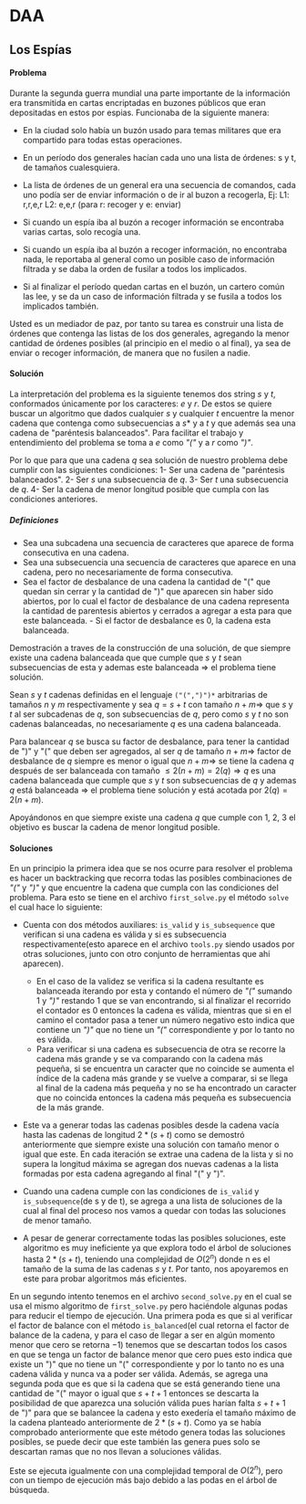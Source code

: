 # DAA
 
## Los Espías

#### Problema
Durante la segunda guerra mundial una parte importante de la información era transmitida en cartas encriptadas en buzones públicos que eran depositadas en estos por espias. Funcionaba de la siguiente manera:

* En la ciudad solo había un buzón usado para temas militares que era compartido para todas estas operaciones.

* En un período dos generales hacían cada uno una lista de órdenes: s y t, de tamaños cualesquiera.

* La lista de órdenes de un general era una secuencia de comandos, cada uno podía ser de enviar información o de ir al buzon a recogerla, Ej:
L1: r,r,e,r L2: e,e,r (para r: recoger y e: enviar)

* Si cuando un espía iba al buzón a recoger información se encontraba varias cartas, solo recogía una.

* Si cuando un espía iba al buzón a recoger información, no encontraba nada, le reportaba al general como un posible caso de información filtrada y se daba la orden de fusilar a todos los implicados.

* Si al finalizar el período quedan cartas en el buzón, un cartero común las lee, y se da un caso de información filtrada y se fusila a todos los implicados también.

Usted es un mediador de paz, por tanto su tarea es construir una lista de órdenes que contenga las listas de los dos generales, agregando la menor cantidad de órdenes posibles (al principio en el medio o al final), ya sea de enviar o recoger información, de manera que no fusilen a nadie.




#### Solución 

La interpretación del problema es la siguiente tenemos dos string $s$ y $t$, conformados únicamente por los caracteres: *e* y *r*. De estos se quiere buscar un algoritmo que dados cualquier $s$ y cualquier $t$ encuentre la menor cadena que contenga como subsecuencias a $s*$ y a $t$ y que además sea una cadena de "paréntesis balanceados". Para facilitar el trabajo y entendimiento del problema se toma a *e* como *"("* y a *r* como *")"*.

Por lo que para que una cadena $q$ sea solución de nuestro problema debe cumplir con las siguientes condiciones:
1- Ser una cadena de "paréntesis balanceados".
2- Ser $s$ una subsecuencia de $q$.
3- Ser *t* una subsecuencia de $q$.
4- Ser la cadena de menor longitud posible que cumpla con las condiciones anteriores.

##### Definiciones
- Sea una subcadena una secuencia de caracteres que aparece de forma consecutiva en una cadena.
- Sea una subsecuencia una secuencia de caracteres que aparece en una cadena, pero no necesariamente de forma consecutiva.
- Sea el factor de desbalance de una cadena la cantidad de "(" que quedan sin cerrar y la cantidad de ")" que aparecen sin haber sido abiertos, por lo cual el factor de desbalance de una cadena representa la cantidad de parentesis abiertos y cerrados a agregar a esta para que este balanceada. - Si el factor de desbalance es 0, la cadena esta balanceada.

Demostración a traves de la construcción de una solución, de que siempre existe una cadena balanceada que que cumple que $s$ y $t$ sean subsecuencias de esta y ademas este balanceada $\Rightarrow$ el problema tiene solución.

Sean $s$ y $t$ cadenas definidas en el lenguaje `("(",")")*` arbitrarias de tamaños $n$ y $m$ respectivamente y sea $q = s + t$ con tamaño $n+m \Rightarrow$ que $s$ y $t$ al ser subcadenas de $q$, son subsecuencias de $q$, pero como $s$ y $t$ no son cadenas balanceadas, no necesariamente $q$ es una cadena balanceada.

Para balancear $q$ se busca su factor de desbalance, para tener la cantidad de  ")" y "(" que deben ser agregados, al ser $q$ de tamaño $n+m \Rightarrow$ factor de desbalance de $q$ siempre es menor o igual que $n + m \Rightarrow$  se tiene la cadena $q$ después de ser balanceada con tamaño $\leq 2(n+m) = 2(q) \Rightarrow q$ es una cadena balanceada que cumple que $s$ y $t$ son subsecuencias de $q$ y ademas $q$ está balanceada $\Rightarrow$ el problema tiene solución y está acotada por $2(q)=2(n+m)$.

Apoyándonos en que siempre existe una cadena $q$ que cumple con 1, 2, 3 el objetivo es buscar la cadena de menor longitud posible.

#### Soluciones

En un principio la primera idea que se nos ocurre para resolver el problema es hacer un backtracking que recorra todas las posibles combinaciones de *"("* y *")"* y que encuentre la cadena que cumpla con las condiciones del problema. Para esto se tiene en el archivo `first_solve.py` el método `solve` el cual hace lo siguiente:

- Cuenta con dos métodos auxiliares: `is_valid` y `is_subsequence` que verifican si una cadena es válida y si es subsecuencia respectivamente(esto aparece en el archivo `tools.py` siendo usados por otras soluciones, junto con otro conjunto de herramientas que ahí aparecen).
    - En el caso de la validez se verifica si la cadena resultante es balanceada iterando por esta y contando el número de *"("* sumando $1$ y *")"* restando $1$ que se van encontrando, si al finalizar el recorrido el contador es 0 entonces la cadena es válida, mientras que si en el camino el contador pasa a tener un número negativo esto indica que contiene un *")"* que no tiene un *"("* correspondiente y por lo tanto no es válida.
    - Para verificar si una cadena es subsecuencia de otra se recorre la cadena más grande y se va comparando con la cadena más pequeña, si se encuentra un caracter que no coincide se aumenta el índice de la cadena más grande y se vuelve a comparar, si se llega al final de la cadena más pequeña y no se ha encontrado un caracter que no coincida entonces la cadena más pequeña es subsecuencia de la más grande.

- Este va a generar todas las cadenas posibles desde la cadena vacía hasta las cadenas de longitud $2*(s+t)$ como se demostró anteriormente que siempre existe una solución con tamaño menor o igual que este. En cada iteración se extrae una cadena de la lista y si no supera la longitud máxima se agregan dos nuevas cadenas a la lista formadas por esta cadena agregando al final "(" y ")".

- Cuando una cadena cumple con las condiciones de `is_valid` y `is_subsequence`(de s y de t), se agrega a una lista de soluciones de la cual al final del proceso nos vamos a quedar con todas las soluciones de menor tamaño.

- A pesar de generar correctamente todas las posibles soluciones, este algoritmo es muy ineficiente ya que explora todo el árbol de soluciones hasta $2*(s+t)$, teniendo una complejidad de $O(2^n)$ donde n es el tamaño de la suma de las cadenas *s* y *t*. Por tanto, nos apoyaremos en este para probar algoritmos más eficientes.


En un segundo intento tenemos en el archivo `second_solve.py` en el cual se usa el mismo algoritmo de `first_solve.py` pero haciéndole algunas podas para reducir el tiempo de ejecución. Una primera poda es que si al verificar el factor de balance con el método `is_balanced`(el cual retorna el factor de balance de la cadena, y para el caso de llegar a ser en algún momento menor que cero se retorna $-1$) tenemos que se descartan todos los casos en que se tenga un factor de balance menor que cero pues esto indica que existe un ")" que no tiene un "(" correspondiente y por lo tanto no es una cadena válida y nunca va a poder ser válida. Además, se agrega una segunda poda que es que si la cadena que se está generando tiene una cantidad de "(" mayor o igual que $s+t +1$ entonces se descarta la posibilidad de que aparezca una solución válida pues harían falta $s+t +1$ de ")" para que se balancee la cadena y esto exedería el tamaño máximo de la cadena planteado anteriormente de $2*(s+t)$. Como ya se había comprobado anteriormente que este método genera todas las soluciones posibles, se puede decir que este también las genera pues solo se descartan ramas que no nos llevan a soluciones válidas.

Este se ejecuta igualmente con una complejidad temporal de $O(2^n)$, pero con un tiempo de ejecución más bajo debido a las podas en el árbol de búsqueda.





<!-- Para resolver el problema se toma como base el algoritmo de Longest Common Subsequence (LCS) que es un algoritmo de programación dinámica que encuentra la subsecuencia más larga común entre dos cadenas. Este algoritmo se puede encontrar en la [Wikipedia](https://en.wikipedia.org/wiki/Longest_common_subsequence_problem) y en [GeeksforGeeks](https://www.geeksforgeeks.org/longest-common-subsequence-dp-4/). -->

